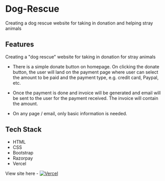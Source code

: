 # Dog-Rescue
Creating a dog rescue website for taking in donation and helping stray animals

## Features
Creating a "dog rescue" website for taking in donation for stray animals

- There is a simple donate button on homepage. On clicking the donate button, the user will land on the payment page where user can select the amount to be paid and the payment type, e.g. credit card, Paypal, etc.

- Once the payment is done and invoice will be generated and email will be sent to the user for the payment received. The invoice will contain the amount.

- On any page / email, only basic information is needed.

## Tech Stack 
- HTML 
- CSS
- Bootstrap
- Razorpay
- Vercel


View site here - [![Vercel](https://img.shields.io/badge/vercel-%23000000.svg?style=for-the-badge&logo=vercel&logoColor=white)](https://payment-gateway-integration-tsf-3.vercel.app/)

<!-- [![Website naereen.github.io](https://img.shields.io/website-up-down-green-red/https/naereen.github.io.svg)](https://payment-gateway-integration-tsf-3.vercel.app/) -->
